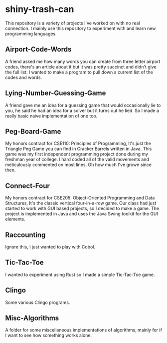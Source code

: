 # shiny-trash-can

This repository is a variety of projects I've worked on with no real connection. I mainly use this repository to experiment with and learn new programming languages.

## Airport-Code-Words
A friend asked me how many words you can create from three letter airport codes, there's an article about it but it was pretty succinct and didn't give the full list. I wanted to make a program to pull down a current list of the codes and words.

## Lying-Number-Guessing-Game
A friend gave me an idea for a guessing game that would occasionally lie to you, he said he had an idea for a solver but it turns out he lied. So I made a really basic naive implementation of one too.

## Peg-Board-Game 
My honors contract for CSE110: Principles of Programming, It's just the Triangle Peg Game you can find in Cracker Barrels written in Java.
This game was my first independent programming project done during my freshman year of college. I hard coded all of the valid movements and meticulously commented on most lines. Oh how much I've grown since then.

## Connect-Four
My honors contract for CSE205: Object-Oriented Programming and Data Structures, It's the classic vertical four-in-a-row game.
Our class had just started to work with GUI based projects, so I decided to make a game. The project is implemented in Java and uses the Java Swing toolkit for the GUI elements.

## Raccounting
Ignore this, I just wanted to play with Cobol.

## Tic-Tac-Toe
I wanted to experiment using Rust so I made a simple Tic-Tac-Toe game.

## Clingo
Some various Clingo programs.

## Misc-Algorithms
A folder for some miscellaneous implementations of algorithms, mainly for if I want to see how something works alone.
